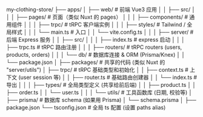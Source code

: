 my-clothing-store/
├── apps/
│ ├── web/ # 前端 Vue3 应用
│ │ ├── src/
│ │ │ ├── pages/ # 页面（类似 Nuxt 的 pages）
│ │ │ ├── components/ # 通用组件
│ │ │ ├── trpc/ # tRPC 客户端实例
│ │ │ ├── styles/ # Tailwind / 全局样式
│ │ │ └── main.ts # 入口
│ │ └── vite.config.ts
│ │
│ ├── server/ # 后端 Express 服务
│ │ ├── src/
│ │ │ ├── index.ts # express 启动
│ │ │ ├── trpc.ts # tRPC 路由注册
│ │ │ ├── routers/ # tRPC routers (users, products, orders)
│ │ │ └── db/ # 数据库连接 & ORM (Prisma/Knex)
│ │ └── package.json
│
├── packages/ # 共享的代码 (类似 Nuxt 的 "server/utils")
│ ├── trpc/ # tRPC 基础类型和初始化
│ │ ├── context.ts # 上下文 (user session 等)
│ │ ├── router.ts # 基础路由创建器
│ │ └── index.ts # 导出
│ │
│ ├── types/ # 全局类型定义 (共享给前后端)
│ │ ├── product.ts
│ │ ├── order.ts
│ │ └── user.ts
│ │
│ └── utils/ # 工具函数库 (日期, 校验等)
│
├── prisma/ # 数据库 schema (如果用 Prisma)
│ └── schema.prisma
│
├── package.json
└── tsconfig.json # 全局 ts 配置 (设置 paths alias)
